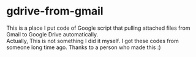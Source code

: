 # gdrive-from-gmail
This is a place I put code of Google script that pulling attached files from Gmail to Google Drive automatically. <br/>
Actually, This is not something I did it myself. I got these codes from someone long time ago. Thanks to a person who made this :)
